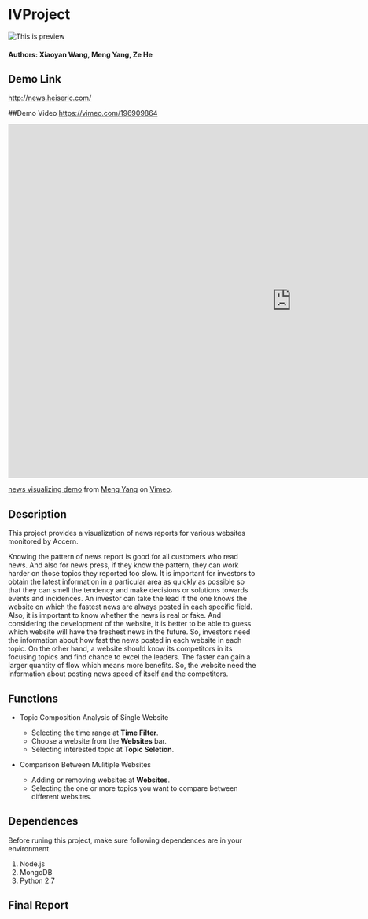 # IVProject
![This is preview](https://github.com/miniwangdali/IVProject/blob/master/preview.png)
#### Authors: Xiaoyan Wang, Meng Yang, Ze He

## Demo Link
http://news.heiseric.com/

##Demo Video
https://vimeo.com/196909864

<iframe src="https://player.vimeo.com/video/196909864" width="1152" height="720" frameborder="0" webkitallowfullscreen mozallowfullscreen allowfullscreen></iframe>
<p><a href="https://vimeo.com/196909864">news visualizing demo</a> from <a href="https://vimeo.com/user60664373">Meng Yang</a> on <a href="https://vimeo.com">Vimeo</a>.</p>

## Description
This project provides a visualization of news reports for various websites monitored by Accern.

Knowing the pattern of news report is good for all customers who read news. And also for news press, if they know the pattern, they can work harder on those topics they reported too slow.
It is important for investors to obtain the latest information in a particular area as quickly as possible so that they can smell the tendency and make decisions or solutions towards events and incidences. An investor can take the lead if the one knows the website on which the fastest news are always posted in each specific field. Also, it is important to know whether the news is real or fake. And considering the development of the website, it is better to be able to guess which website will have the freshest news in the future. So, investors need the information about how fast the news posted in each website in each topic.
On the other hand, a website should know its competitors in its focusing topics and find chance to excel the leaders. The faster can gain a larger quantity of flow which means more benefits. So, the website need the information about posting news speed of itself and the competitors.

## Functions
* Topic Composition Analysis of Single Website
  * Selecting the time range at __Time Filter__.
  * Choose a website from the __Websites__ bar.
  * Selecting interested topic at __Topic Seletion__.
  
* Comparison Between Mulitiple Websites
  * Adding or removing websites at __Websites__.
  * Selecting the one or more topics you want to compare between different websites.
  
## Dependences
Before runing this project, make sure following dependences are in your environment.

1. Node.js
2. MongoDB
3. Python 2.7

## Final Report
